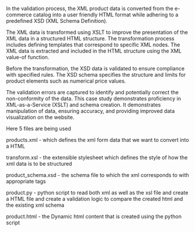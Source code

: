 In the validation process, the XML product data is converted from the
e-commerce catalog into a user friendly HTML format while adhering to
a predefined XSD (XML Schema Definition).

The XML data is transformed
using XSLT to improve the presentation of the XML data in a structured
HTML structure. The transformation process includes defining templates
that correspond to specific XML nodes. The XML data is extracted and
included in the HTML structure using the XML value-of function.


Before the transformation, the XSD data is validated to ensure compliance
with specified rules. The XSD schema specifies the structure and limits
for product elements such as numerical price values.

The validation errors are captured to identify and potentially correct the non-conformity of the data.
This case study demonstrates proficiency in XML-as-a-Service (XSLT) and schema
creation. It demonstrates manipulation of data, ensuring accuracy, and providing
improved data visualization on the website.

Here 5 files are being used

products.xml - which defines the xml form data that we want to convert into a HTML

transform.xsl - the extensible stylesheet which defines the style of how the
xml data is to be structured

product_schema.xsd - the schema file to which the xml corresponds to with appropriate tags

product.py - python script to read both xml as well as the xsl file and create a HTML file
and create a validation logic to compare the created html and the existing xml schema

product.html  -  the Dynamic html content that is created using the python script
